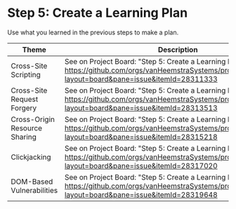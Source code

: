 # Step 5: Create a Learning Plan

Use what you learned in the previous steps to make a plan.

| Theme | Description |
| --- | --- |
| Cross-Site Scripting | See on Project Board: "Step 5: Create a Learning Plan" at https://github.com/orgs/vanHeemstraSystems/projects/28/views/1?layout=board&pane=issue&itemId=28311333 |
| Cross-Site Request Forgery | See on Project Board: "Step 5: Create a Learning Plan" at https://github.com/orgs/vanHeemstraSystems/projects/29/views/1?layout=board&pane=issue&itemId=28313513 |
| Cross-Origin Resource Sharing | See on Project Board: "Step 5: Create a Learning Plan" at https://github.com/orgs/vanHeemstraSystems/projects/30/views/1?layout=board&pane=issue&itemId=28315218 |
| Clickjacking | See on Project Board: "Step 5: Create a Learning Plan" at https://github.com/orgs/vanHeemstraSystems/projects/31/views/1?layout=board&pane=issue&itemId=28317020 |
| DOM-Based Vulnerabilities | See on Project Board: "Step 5: Create a Learning Plan" at https://github.com/orgs/vanHeemstraSystems/projects/32/views/1?layout=board&pane=issue&itemId=28319648 |

